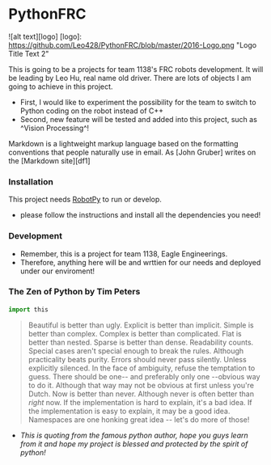 # PythonFRC
![alt text][logo]
[logo]: https://github.com/Leo428/PythonFRC/blob/master/2016-Logo.png "Logo Title Text 2"

This is going to be a projects for team 1138's FRC robots development. 
It will be leading by Leo Hu, real name old driver. 
There are lots of objects I am going to achieve in this project. 
  - First, I would like to experiment the possibility for the team to switch to Python coding on the robot instead of C++  
  - Second, new feature will be tested and added into this project, such as ^Vision Processing^!
  
Markdown is a lightweight markup language based on the formatting conventions that people naturally use in email.  As [John Gruber] writes on the [Markdown site][df1]

### Installation

This project needs [RobotPy](http://robotpy.readthedocs.io/en/stable/) to run or develop.
* please follow the instructions and install all the dependencies you need! 

### Development
- Remember, this is a project for team 1138, Eagle Engineerings.
- Therefore, anything here will be and wrttien for our needs and deployed under our enviroment! 

### The Zen of Python by Tim Peters
```python 
import this
```
>  Beautiful is better than ugly.
>  Explicit is better than implicit.
>  Simple is better than complex.
>  Complex is better than complicated.
>  Flat is better than nested.
>  Sparse is better than dense.
>  Readability counts.
>  Special cases aren't special enough to break the rules.
>  Although practicality beats purity.
>  Errors should never pass silently.
>  Unless explicitly silenced.
>  In the face of ambiguity, refuse the temptation to guess.
>  There should be one-- and preferably only one --obvious way to do it.
>  Although that way may not be obvious at first unless you're Dutch.
>  Now is better than never.
>  Although never is often better than *right* now.
>  If the implementation is hard to explain, it's a bad idea.
>  If the implementation is easy to explain, it may be a good idea.
>  Namespaces are one honking great idea -- let's do more of those!

- _This is quoting from the famous python author, hope you guys learn from it and hope my project is blessed and protected 
by the spirit of python!_
